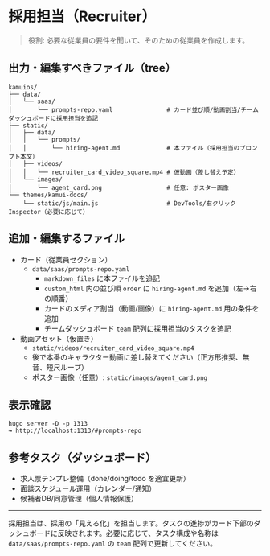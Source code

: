 # 採用担当（Recruiter）

> 役割: 必要な従業員の要件を聞いて、そのための従業員を作成します。

## 出力・編集すべきファイル（tree）

```text
kamuios/
├── data/
│   └── saas/
│       └── prompts-repo.yaml               # カード並び順/動画割当/チームダッシュボードに採用担当を追記
├── static/
│   ├── data/
│   │   └── prompts/
│   │       └── hiring-agent.md             # 本ファイル（採用担当のプロンプト本文）
│   ├── videos/
│   │   └── recruiter_card_video_square.mp4 # 仮動画（差し替え予定）
│   └── images/
│       └── agent_card.png                  # 任意: ポスター画像
└── themes/kamui-docs/
    └── static/js/main.js                   # DevTools/右クリックInspector（必要に応じて）
```

## 追加・編集するファイル

- カード（従業員セクション）
  - `data/saas/prompts-repo.yaml`
    - `markdown_files` に本ファイルを追記
    - `custom_html` 内の並び順 `order` に `hiring-agent.md` を追加（左→右の順番）
    - カードのメディア割当（動画/画像）に `hiring-agent.md` 用の条件を追加
    - チームダッシュボード `team` 配列に採用担当のタスクを追記
- 動画アセット（仮置き）
  - `static/videos/recruiter_card_video_square.mp4`
  - 後で本番のキャラクター動画に差し替えてください（正方形推奨、無音、短尺ループ）
  - ポスター画像（任意）: `static/images/agent_card.png`

## 表示確認

```
hugo server -D -p 1313
→ http://localhost:1313/#prompts-repo
```

## 参考タスク（ダッシュボード）
- 求人票テンプレ整備（done/doing/todo を適宜更新）
- 面談スケジュール運用（カレンダー/通知）
- 候補者DB/同意管理（個人情報保護）

---

採用担当は、採用の「見える化」を担当します。タスクの進捗がカード下部のダッシュボードに反映されます。必要に応じて、タスク構成や名称は `data/saas/prompts-repo.yaml` の `team` 配列で更新してください。
